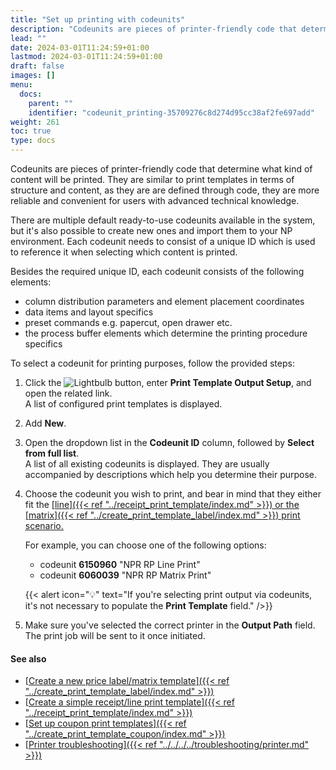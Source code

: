 ```yaml
---
title: "Set up printing with codeunits"
description: "Codeunits are pieces of printer-friendly code that determine what kind of content will be printed."
lead: ""
date: 2024-03-01T11:24:59+01:00
lastmod: 2024-03-01T11:24:59+01:00
draft: false
images: []
menu:
  docs:
    parent: ""
    identifier: "codeunit_printing-35709276c8d274d95cc38af2fe697add"
weight: 261
toc: true
type: docs
---
```


Codeunits are pieces of printer-friendly code that determine what kind of content will be printed. They are similar to print templates in terms of structure and content, as they are are defined through code, they are more reliable and convenient for users with advanced technical knowledge.  

There are multiple default ready-to-use codeunits available in the system, but it's also possible to create new ones and import them to your NP environment. Each codeunit needs to consist of a unique ID which is used to reference it when selecting which content is printed.

Besides the required unique ID, each codeunit consists of the following elements:

- column distribution parameters and element placement coordinates
- data items and layout specifics
- preset commands e.g. papercut, open drawer etc.
- the process buffer elements which determine the printing procedure specifics

To select a codeunit for printing purposes, follow the provided steps:

1. Click the ![Lightbulb](Lightbulb_icon.PNG) button, enter **Print Template Output Setup**, and open the related link.    
   A list of configured print templates is displayed.
2. Add **New**.
3. Open the dropdown list in the **Codeunit ID** column, followed by **Select from full list**.       
   A list of all existing codeunits is displayed. They are usually accompanied by descriptions which help you determine their purpose. 
4. Choose the codeunit you wish to print, and bear in mind that they either fit the [<ins>line<ins>]({{< ref "../receipt_print_template/index.md" >}}) or the [<ins>matrix<ins>]({{< ref "../create_print_template_label/index.md" >}}) print scenario.      
  
   For example, you can choose one of the following options:      
   - codeunit **6150960** "NPR RP Line Print"
   - codeunit **6060039** "NPR RP Matrix Print"

   {{< alert icon="💡" text="If you're selecting print output via codeunits, it's not necessary to populate the <b>Print Template</b> field." />}}

5. Make sure you've selected the correct printer in the **Output Path** field.     
   The print job will be sent to it once initiated. 

#### See also

- [<ins>Create a new price label/matrix template<ins>]({{< ref "../create_print_template_label/index.md" >}})
- [<ins>Create a simple receipt/line print template<ins>]({{< ref "../receipt_print_template/index.md" >}})
- [<ins>Set up coupon print templates<ins>]({{< ref "../create_print_template_coupon/index.md" >}})
- [<ins>Printer troubleshooting<ins>]({{< ref "../../../../troubleshooting/printer.md" >}})